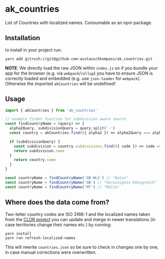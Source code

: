 # ak_countries

List of Countries with localized names. Consumable as an npm package.

## Installation

to install in your project run:

```
yarn add git+ssh://git@github.com:austauschkompass/ak_countries.git
```

__NOTE__: We directly load the raw JSON within `index.js` so if you
bundle your app for the browser (e.g. via `webpack`/`rollup`) you have
to ensure JSON is correctly loaded and embedded (e.g. use
`json-loader` for `webpack`). Otherwise the imported `akCountries`
will be undefined!

## Usage

```js
import { akCountries } from 'ak_countries'

// example finder function for subdivision aware search
const findCountryName = (query) => {
  alpha2Query, subdivisionQuery = query.split('-')
  const country = akCountries.find(({ alpha2 }) => alpha2Query === alpha2)

  if (subdivisionQuery) {
    const subdivision = country.subdivisions.find(({ code }) => code === subdivisionQuery)
    return subdivision.name
  }
    return country.name
  }
}

const countryName = findCountryName('GB-WLS') // "Wales"
const countryName = findCountryName('GB') // "Vereinigtes Königreich"
const countryName = findCountryName('MT') // "Malta"
```

## Where does the data come from?

Two-letter country codes are ISO 3166-1 and the localized names taken from the [CLDR project]()
you can update and merge in newer translations (in case territories change their names etc.) by running:

```
yarn install
yarn run refresh-localized-names
```

This will rewrite `countries.json` so be sure to check in changes one
by one, in case manual corrections were overwritten.
